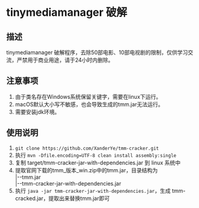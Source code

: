 # tinymediamanager 破解

## 描述

tinymediamanager 破解程序，去除50部电影、10部电视剧的限制，仅供学习交流，严禁用于商业用途，请于24小时内删除。

## 注意事项

1. 由于类名存在Windows系统保留关键字，需要在linux下运行。
2. macOS默认大小写不敏感，也会导致生成的tmm.jar无法运行。
3. 需要安装jdk环境。

## 使用说明

1. `git clone https://github.com/XanderYe/tmm-cracker.git`
2. 执行 `mvn -Dfile.encoding=UTF-8 clean install assembly:single`
3. 复制 target/tmm-cracker-jar-with-dependencies.jar 到 linux 系统中
4. 提取官网下载的tmm_版本_win.zip中的tmm.jar，目录结构为<br/>
|--tmm.jar<br/>
|--tmm-cracker-jar-with-dependencies.jar<br/>
5. 执行 `java -jar tmm-cracker-jar-with-dependencies.jar`，生成 tmm-cracked.jar，提取出来替换tmm.jar即可
